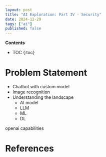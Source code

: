 ```yaml
---
layout: post
title: "AI Exploration: Part IV - Security"
date: 2024-12-29
tags: ["ai"]
published: false
---
```


**Contents**
* TOC
{:toc}

# Problem Statement

* Chatbot with custom model
* Image recognition
* Understanding the landscape
    - AI model
    - LLM
    - ML
    - DL

openai capabilities



# References

[^1]: []()